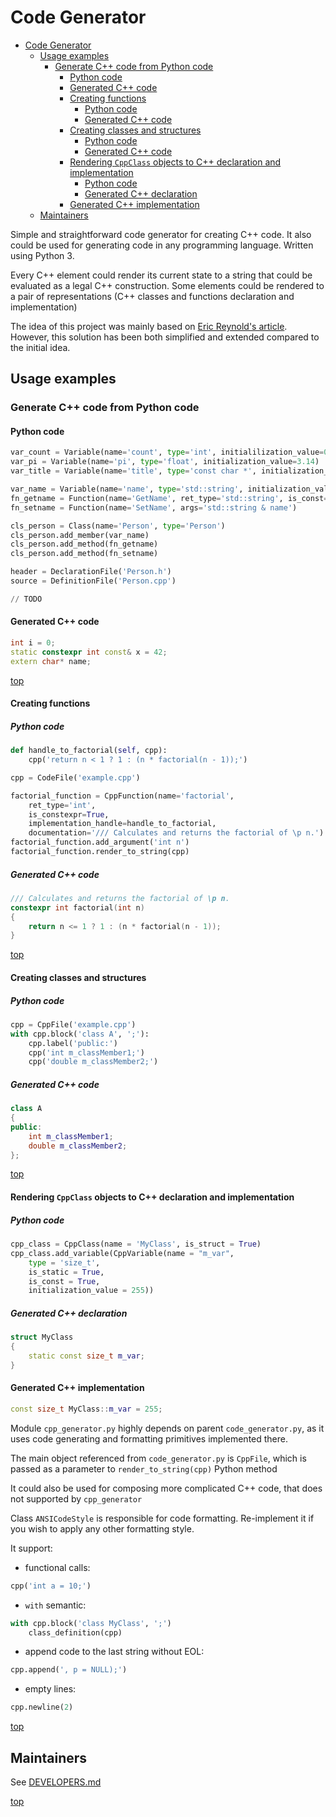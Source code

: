 # Code Generator

- [Code Generator](#code-generator)
  - [Usage examples](#usage-examples)
    - [Generate C++ code from Python code](#generate-c-code-from-python-code)
      - [Python code](#python-code)
      - [Generated C++ code](#generated-c-code)
      - [Creating functions](#creating-functions)
        - [Python code](#python-code-1)
        - [Generated C++ code](#generated-c-code-1)
      - [Creating classes and structures](#creating-classes-and-structures)
        - [Python code](#python-code-2)
        - [Generated C++ code](#generated-c-code-2)
      - [Rendering `CppClass` objects to C++ declaration and implementation](#rendering-cppclass-objects-to-c-declaration-and-implementation)
        - [Python code](#python-code-3)
        - [Generated C++ declaration](#generated-c-declaration)
      - [Generated C++ implementation](#generated-c-implementation)
  - [Maintainers](#maintainers)

Simple and straightforward code generator for creating C++ code.
It also could be used for generating code in any programming language.
Written using Python 3.

Every C++ element could render its current state to a string that could be evaluated as 
a legal C++ construction.
Some elements could be rendered to a pair of representations (C++ classes and functions declaration and implementation)

The idea of this project was mainly based on [Eric Reynold's article](http://www.codeproject.com/Articles/571645/Really-simple-Cplusplus-code-generation-in-Python).
However, this solution has been both simplified and extended compared to the initial idea.

## Usage examples

### Generate C++ code from Python code

#### Python code
```python
var_count = Variable(name='count', type='int', initialilization_value=0)
var_pi = Variable(name='pi', type='float', initialization_value=3.14)
var_title = Variable(name='title', type='const char *', initialization_value='Title:')

var_name = Variable(name='name', type='std::string', initialization_value='John Doe')
fn_getname = Function(name='GetName', ret_type='std::string', is_const=True)
fn_setname = Function(name='SetName', args='std::string & name')

cls_person = Class(name='Person', type='Person')
cls_person.add_member(var_name)
cls_person.add_method(fn_getname)
cls_person.add_method(fn_setname)

header = DeclarationFile('Person.h')
source = DefinitionFile('Person.cpp')

// TODO
```

#### Generated C++ code
```c++
int i = 0;
static constexpr int const& x = 42;
extern char* name;
```

[top](#code-generator)

#### Creating functions

##### Python code
```python
def handle_to_factorial(self, cpp):
    cpp('return n < 1 ? 1 : (n * factorial(n - 1));')

cpp = CodeFile('example.cpp')

factorial_function = CppFunction(name='factorial',
    ret_type='int',
    is_constexpr=True,
    implementation_handle=handle_to_factorial,
    documentation='/// Calculates and returns the factorial of \p n.')
factorial_function.add_argument('int n')
factorial_function.render_to_string(cpp)
```

##### Generated C++ code
```c++
/// Calculates and returns the factorial of \p n.
constexpr int factorial(int n)
{
    return n <= 1 ? 1 : (n * factorial(n - 1));
}
```

[top](#code-generator)

#### Creating classes and structures

##### Python code
```python
cpp = CppFile('example.cpp')
with cpp.block('class A', ';'):
    cpp.label('public:')
    cpp('int m_classMember1;')
    cpp('double m_classMember2;')
```

##### Generated C++ code
```c++
class A
{
public:
    int m_classMember1;
    double m_classMember2;
};
```

[top](#code-generator)

#### Rendering `CppClass` objects to C++ declaration and implementation

##### Python code

```python
cpp_class = CppClass(name = 'MyClass', is_struct = True)
cpp_class.add_variable(CppVariable(name = "m_var",
    type = 'size_t',
    is_static = True,
    is_const = True,
    initialization_value = 255))
```
 
##### Generated C++ declaration

```c++
struct MyClass
{
    static const size_t m_var;
}
```
 
#### Generated C++ implementation
```c++
const size_t MyClass::m_var = 255;
```

Module `cpp_generator.py` highly depends on parent `code_generator.py`, as it uses
code generating and formatting primitives implemented there.
 
The main object referenced from `code_generator.py` is `CppFile`, 
which is passed as a parameter to `render_to_string(cpp)` Python method

It could also be used for composing more complicated C++ code,
that does not supported by `cpp_generator`

Class `ANSICodeStyle` is responsible for code formatting. Re-implement it if you wish to apply any other formatting style.
 
 
It support:

- functional calls:
```python
cpp('int a = 10;')
```
 
- `with` semantic:
```python
with cpp.block('class MyClass', ';')
    class_definition(cpp)
```
 
- append code to the last string without EOL:
```python
cpp.append(', p = NULL);')
```
 
- empty lines:
```python
cpp.newline(2)
```

[top](#code-generator)

## Maintainers

See [DEVELOPERS.md](./DEVELOPERS.md)

[top](#code-generator)
